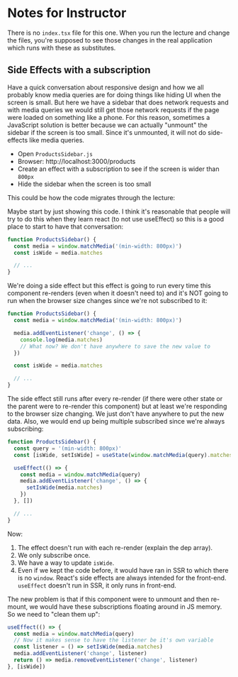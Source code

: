 # Notes for Instructor

There is no `index.tsx` file for this one. When you run the lecture and change the files, you're supposed to see those changes in the real application which runs with these as substitutes.

## Side Effects with a subscription

Have a quick conversation about responsive design and how we all probably know media queries are for doing things like hiding UI when the screen is small. But here we have a sidebar that does network requests and with media queries we would still get those network requests if the page were loaded on something like a phone. For this reason, sometimes a JavaScript solution is better because we can actually "unmount" the sidebar if the screen is too small. Since it's unmounted, it will not do side-effects like media queries.

- Open `ProductsSidebar.js`
- Browser: http://localhost:3000/products
- Create an effect with a subscription to see if the screen is wider than `800px`
- Hide the sidebar when the screen is too small

This could be how the code migrates through the lecture:

Maybe start by just showing this code. I think it's reasonable that people will try to do this when they learn react (to not use useEffect) so this is a good place to start to have that conversation:

```js
function ProductsSidebar() {
  const media = window.matchMedia('(min-width: 800px)')
  const isWide = media.matches

  // ...
}
```

We're doing a side effect but this effect is going to run every time this component re-renders (even when it doesn't need to) and it's NOT going to run when the browser size changes since we're not subscribed to it:

```js
function ProductsSidebar() {
  const media = window.matchMedia('(min-width: 800px)')

  media.addEventListener('change', () => {
    console.log(media.matches)
    // What now? We don't have anywhere to save the new value to
  })

  const isWide = media.matches

  // ...
}
```

The side effect still runs after every re-render (if there were other state or the parent were to re-render this component) but at least we're responding to the browser size changing. We just don't have anywhere to put the new data. Also, we would end up being multiple subscribed since we're always subscribing:

```js
function ProductsSidebar() {
  const query = '(min-width: 800px)'
  const [isWide, setIsWide] = useState(window.matchMedia(query).matches)

  useEffect(() => {
    const media = window.matchMedia(query)
    media.addEventListener('change', () => {
      setIsWide(media.matches)
    })
  }, [])

  // ...
}
```

Now:

1. The effect doesn't run with each re-render (explain the dep array).
2. We only subscribe once.
3. We have a way to update `isWide`.
4. Even if we kept the code before, it would have ran in SSR to which there is no `window`. React's side effects are always intended for the front-end. `useEffect` doesn't run in SSR, it only runs in front-end.

The new problem is that if this component were to unmount and then re-mount, we would have these subscriptions floating around in JS memory. So we need to "clean them up":

```js
useEffect(() => {
  const media = window.matchMedia(query)
  // Now it makes sense to have the listener be it's own variable
  const listener = () => setIsWide(media.matches)
  media.addEventListener('change', listener)
  return () => media.removeEventListener('change', listener)
}, [isWide])
```
